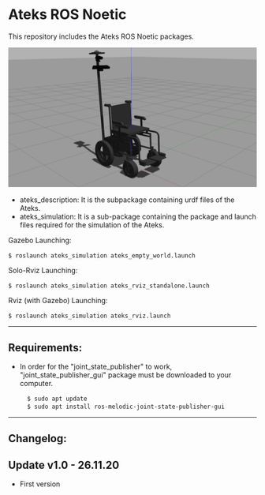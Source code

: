 # Ateks ROS Noetic 
This repository includes the Ateks ROS Noetic packages.

![Image of Ateks](https://github.com/inomuh/ateks/blob/main/ateks.png)

- ateks_description: It is the subpackage containing urdf files of the Ateks.
- ateks_simulation: It is a sub-package containing the package and launch files required for the simulation of the Ateks.

Gazebo Launching:

    $ roslaunch ateks_simulation ateks_empty_world.launch

Solo-Rviz Launching:

    $ roslaunch ateks_simulation ateks_rviz_standalone.launch
    
Rviz (with Gazebo) Launching:

    $ roslaunch ateks_simulation ateks_rviz.launch
    
   
------------------------------------------------------------------------------
Requirements:
-------------
- In order for the "joint_state_publisher" to work, "joint_state_publisher_gui" package must be downloaded to your computer.

        $ sudo apt update
        $ sudo apt install ros-melodic-joint-state-publisher-gui
        
-------------------------------------------------------------------------------
Changelog:
----------
Update v1.0 - 26.11.20
----------------------
- First version
